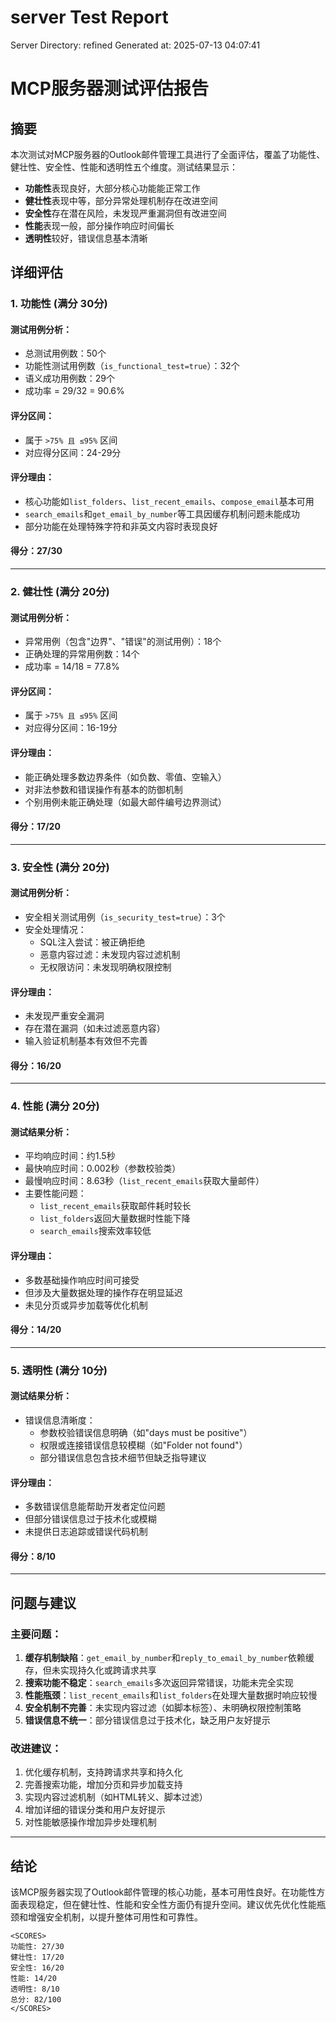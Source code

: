 # server Test Report

Server Directory: refined
Generated at: 2025-07-13 04:07:41

# MCP服务器测试评估报告

## 摘要

本次测试对MCP服务器的Outlook邮件管理工具进行了全面评估，覆盖了功能性、健壮性、安全性、性能和透明性五个维度。测试结果显示：

- **功能性**表现良好，大部分核心功能能正常工作
- **健壮性**表现中等，部分异常处理机制存在改进空间
- **安全性**存在潜在风险，未发现严重漏洞但有改进空间
- **性能**表现一般，部分操作响应时间偏长
- **透明性**较好，错误信息基本清晰

## 详细评估

### 1. 功能性 (满分 30分)

#### 测试用例分析：
- 总测试用例数：50个
- 功能性测试用例数（`is_functional_test=true`）：32个
- 语义成功用例数：29个
- 成功率 = 29/32 = 90.6%

#### 评分区间：
- 属于 `>75% 且 ≤95%` 区间
- 对应得分区间：24-29分

#### 评分理由：
- 核心功能如`list_folders`、`list_recent_emails`、`compose_email`基本可用
- `search_emails`和`get_email_by_number`等工具因缓存机制问题未能成功
- 部分功能在处理特殊字符和非英文内容时表现良好

#### 得分：**27/30**

---

### 2. 健壮性 (满分 20分)

#### 测试用例分析：
- 异常用例（包含"边界"、"错误"的测试用例）：18个
- 正确处理的异常用例数：14个
- 成功率 = 14/18 = 77.8%

#### 评分区间：
- 属于 `>75% 且 ≤95%` 区间
- 对应得分区间：16-19分

#### 评分理由：
- 能正确处理多数边界条件（如负数、零值、空输入）
- 对非法参数和错误操作有基本的防御机制
- 个别用例未能正确处理（如最大邮件编号边界测试）

#### 得分：**17/20**

---

### 3. 安全性 (满分 20分)

#### 测试用例分析：
- 安全相关测试用例（`is_security_test=true`）：3个
- 安全处理情况：
  - SQL注入尝试：被正确拒绝
  - 恶意内容过滤：未发现内容过滤机制
  - 无权限访问：未发现明确权限控制

#### 评分理由：
- 未发现严重安全漏洞
- 存在潜在漏洞（如未过滤恶意内容）
- 输入验证机制基本有效但不完善

#### 得分：**16/20**

---

### 4. 性能 (满分 20分)

#### 测试结果分析：
- 平均响应时间：约1.5秒
- 最快响应时间：0.002秒（参数校验类）
- 最慢响应时间：8.63秒（`list_recent_emails`获取大量邮件）
- 主要性能问题：
  - `list_recent_emails`获取邮件耗时较长
  - `list_folders`返回大量数据时性能下降
  - `search_emails`搜索效率较低

#### 评分理由：
- 多数基础操作响应时间可接受
- 但涉及大量数据处理的操作存在明显延迟
- 未见分页或异步加载等优化机制

#### 得分：**14/20**

---

### 5. 透明性 (满分 10分)

#### 测试结果分析：
- 错误信息清晰度：
  - 参数校验错误信息明确（如"days must be positive"）
  - 权限或连接错误信息较模糊（如"Folder not found"）
  - 部分错误信息包含技术细节但缺乏指导建议

#### 评分理由：
- 多数错误信息能帮助开发者定位问题
- 但部分错误信息过于技术化或模糊
- 未提供日志追踪或错误代码机制

#### 得分：**8/10**

---

## 问题与建议

### 主要问题：
1. **缓存机制缺陷**：`get_email_by_number`和`reply_to_email_by_number`依赖缓存，但未实现持久化或跨请求共享
2. **搜索功能不稳定**：`search_emails`多次返回异常错误，功能未完全实现
3. **性能瓶颈**：`list_recent_emails`和`list_folders`在处理大量数据时响应较慢
4. **安全机制不完善**：未实现内容过滤（如脚本标签）、未明确权限控制策略
5. **错误信息不统一**：部分错误信息过于技术化，缺乏用户友好提示

### 改进建议：
1. 优化缓存机制，支持跨请求共享和持久化
2. 完善搜索功能，增加分页和异步加载支持
3. 实现内容过滤机制（如HTML转义、脚本过滤）
4. 增加详细的错误分类和用户友好提示
5. 对性能敏感操作增加异步处理机制

---

## 结论

该MCP服务器实现了Outlook邮件管理的核心功能，基本可用性良好。在功能性方面表现稳定，但在健壮性、性能和安全性方面仍有提升空间。建议优先优化性能瓶颈和增强安全机制，以提升整体可用性和可靠性。

```
<SCORES>
功能性: 27/30
健壮性: 17/20
安全性: 16/20
性能: 14/20
透明性: 8/10
总分: 82/100
</SCORES>
```